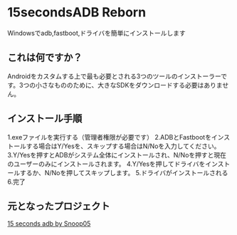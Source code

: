 # 15secondsADB Reborn
Windowsでadb,fastboot,ドライバを簡単にインストールします

## これは何ですか？
Androidをカスタムする上で最も必要とされる3つのツールのインストーラーです。3つの小さなもののために、大きなSDKをダウンロードする必要はありません。

## インストール手順
1.exeファイルを実行する（管理者権限が必要です）
2.ADBとFastbootをインストールする場合はY/Yesを、スキップする場合はN/Noを入力してください。
3.Y/Yesを押すとADBがシステム全体にインストールされ、N/Noを押すと現在のユーザーのみにインストールされます。
4.Y/Yesを押してドライバをインストールするか、N/Noを押してスキップします。
5.ドライバがインストールされる
6.完了

## 元となったプロジェクト<br>
[15 seconds adb by Snoop05](https://forum.xda-developers.com/t/official-tool-windows-adb-fastboot-and-drivers-15-seconds-adb-installer-v1-4-3.2588979/#post-48915118)
